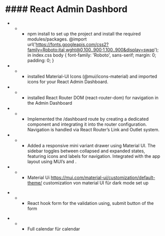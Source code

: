 # #### React Admin Dashbord

- - - npm install to set up the project and install the required modules/packages.
      @import url('https://fonts.googleapis.com/css2?family=Roboto:ital,wght@0,100..900;1,100..900&display=swap');
      in index.css body {
      font-family: 'Roboto', sans-serif;
      margin: 0;
      padding: 0;
      }

- - - installed Material-UI Icons (@mui/icons-material) and imported icons for your React Admin Dashboard.
- - - installed React Router DOM (react-router-dom) for navigation in the Admin Dashboard
- - - Implemented the /dashboard route by creating a dedicated component and integrating it into the router configuration. Navigation is handled via React Router’s Link and Outlet system.
- - - Added a responsive mini variant drawer using Material UI. The sidebar toggles between collapsed and expanded states, featuring icons and labels for navigation. Integrated with the app layout using MUI’s <Box> and <CssBaseline>.

- - - Material Ui https://mui.com/material-ui/customization/default-theme/ customization von material UI für dark mode set up

* - - React hook form for the validation using, submit button of the form

- - - Full calendar für calendar
